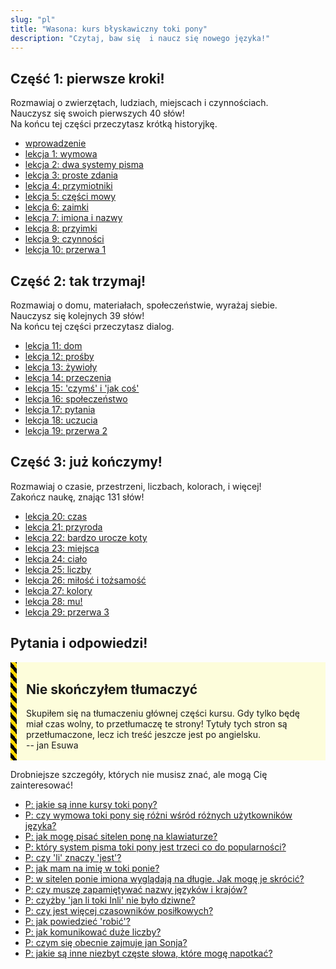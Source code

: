```yaml
---
slug: "pl"
title: "Wasona: kurs błyskawiczny toki pony"
description: "Czytaj, baw się  i naucz się nowego języka!"
---
```

## Część 1: pierwsze kroki!

Rozmawiaj o zwierzętach, ludziach, miejscach i czynnościach.  
Nauczysz się swoich pierwszych 40 słów!  
Na końcu tej części przeczytasz krótką historyjkę.

* [wprowadzenie](pl/00)
* [lekcja 1: wymowa](pl/01)
* [lekcja 2: dwa systemy pisma](pl/02)
* [lekcja 3: proste zdania](pl/03)
* [lekcja 4: przymiotniki](pl/04)
* [lekcja 5: części mowy](pl/05)
* [lekcja 6: zaimki](pl/06)
* [lekcja 7: imiona i nazwy](pl/07)
* [lekcja 8: przyimki](pl/08)
* [lekcja 9: czynności](pl/09)
* [lekcja 10: przerwa 1](pl/10)

## Część 2: tak trzymaj!

Rozmawiaj o domu, materiałach, społeczeństwie, wyrażaj siebie.  
Nauczysz się kolejnych 39 słów!  
Na końcu tej części przeczytasz dialog.

* [lekcja 11: dom](pl/11)
* [lekcja 12: prośby](pl/12)
* [lekcja 13: żywioły](pl/13)
* [lekcja 14: przeczenia](pl/14)
* [lekcja 15: 'czymś' i 'jak coś'](pl/15)
* [lekcja 16: społeczeństwo](pl/16)
* [lekcja 17: pytania](pl/17)
* [lekcja 18: uczucia](pl/18)
* [lekcja 19: przerwa 2](pl/19)

## Część 3: już kończymy!

Rozmawiaj o czasie, przestrzeni, liczbach, kolorach, i więcej!  
Zakończ naukę, znając 131 słów!

* [lekcja 20: czas](pl/20)
* [lekcja 21: przyroda](pl/21)
* [lekcja 22: bardzo urocze koty](pl/22)
* [lekcja 23: miejsca](pl/23)
* [lekcja 24: ciało](pl/24)
* [lekcja 25: liczby](pl/25)
* [lekcja 26: miłość i tożsamość](pl/26)
* [lekcja 27: kolory](pl/27)
* [lekcja 28: mu!](pl/28)
* [lekcja 29: przerwa 3](pl/29)

## Pytania i odpowiedzi!

<div style="
    margin: 10px 0;
    padding: 2px 15px;
    background: #ffff0022;
    border-left-width: 10px;
    border-left-style: solid;
    border-image: repeating-linear-gradient(
        45deg,
        black,
        black              5px,
        gold 5px,
        gold 10px
    ) 10;
">

## Nie skończyłem tłumaczyć

Skupiłem się na tłumaczeniu głównej części kursu. Gdy tylko będę miał czas wolny, to przetłumaczę te strony! Tytuły tych stron są przetłumaczone, lecz ich treść jeszcze jest po angielsku.  
-- jan Esuwa

</div>

Drobniejsze szczegóły, których nie musisz znać, ale mogą Cię zainteresować!

* [P: jakie są inne kursy toki pony?](pl/other-courses)
* [P: czy wymowa toki pony się różni wśród różnych użytkowników języka?](pl/sound-variation)
* [P: jak mogę pisać sitelen ponę na klawiaturze?](pl/fonts)
* [P: który system pisma toki pony jest trzeci co do popularności?](pl/sitelen-sitelen)
* [P: czy 'li' znaczy 'jest'?](pl/li-and-is)
* [P: jak mam na imię w toki ponie?](pl/make-a-name)
* [P: w sitelen ponie imiona wyglądają na długie. Jak mogę je skrócić?](pl/simpler-cartouches)
* [P: czy muszę zapamiętywać nazwy języków i krajów?](pl/languages-countries)
* [P: czyżby 'jan li toki Inli' nie było dziwne?](pl/named-verbs)
* [P: czy jest więcej czasowników posiłkowych?](pl/more-preverbs)
* [P: jak powiedzieć 'robić'?](pl/doing)
* [P: jak komunikować duże liczby?](pl/large-numbers)
* [P: czym się obecnie zajmuje jan Sonja?](pl/jan-sonja)
* [P: jakie są inne niezbyt częste słowa, które mogę napotkać?](pl/uncommon-words)
